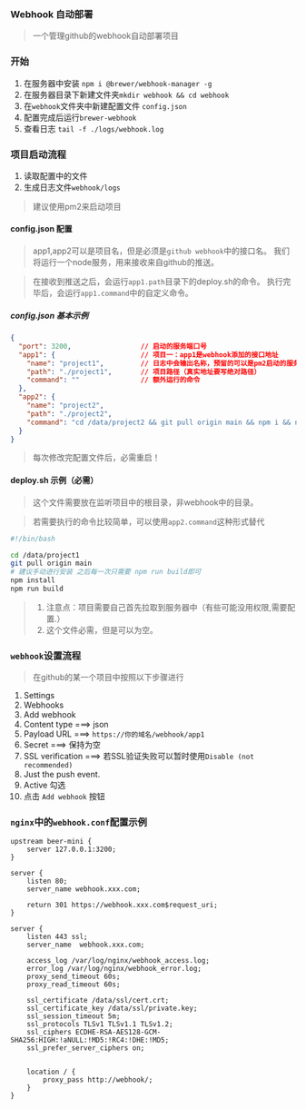### Webhook 自动部署

> 一个管理github的webhook自动部署项目

### 开始
1. 在服务器中安装 `npm i @brewer/webhook-manager -g`
2. 在服务器目录下新建文件夹`mkdir webhook && cd webhook`
3. 在`webhook`文件夹中新建配置文件 `config.json`
4. 配置完成后运行`brewer-webhook`
5. 查看日志 `tail -f ./logs/webhook.log`

### 项目启动流程
1. 读取配置中的文件
2. 生成日志文件`webhook/logs`
> 建议使用pm2来启动项目

#### config.json 配置
> app1,app2可以是项目名，但是必须是`github webhook`中的接口名。
> 我们将运行一个node服务，用来接收来自github的推送。

> 在接收到推送之后，会运行`app1.path`目录下的deploy.sh的命令。
> 执行完毕后，会运行`app1.command`中的自定义命令。

##### config.json 基本示例
``` json
{
  "port": 3200,                 // 启动的服务端口号
  "app1": {                     // 项目一：app1是webhook添加的接口地址
    "name": "project1",         // 日志中会输出名称，预留的可以是pm2启动的服务名称
    "path": "./project1",       // 项目路径（真实地址要写绝对路径）
    "command": ""               // 额外运行的命令
  },
  "app2": {
    "name": "project2",
    "path": "./project2",
    "command": "cd /data/project2 && git pull origin main && npm i && npm run build"
  }
}
```
> 每次修改完配置文件后，必需重启！

#### deploy.sh 示例（必需）
> 这个文件需要放在监听项目中的根目录，非webhook中的目录。

> 若需要执行的命令比较简单，可以使用`app2.command`这种形式替代

```bash
#!/bin/bash

cd /data/project1
git pull origin main
# 建议手动进行安装 之后每一次只需要 npm run build即可
npm install 
npm run build
```
> 1. 注意点：项目需要自己首先拉取到服务器中（有些可能没用权限,需要配置.）
> 2. 这个文件必需，但是可以为空。


### `webhook`设置流程
> 在github的某一个项目中按照以下步骤进行
1. Settings
2. Webhooks
3. Add webhook
4. Content type ===> json
5. Payload URL ===> `https://你的域名/webhook/app1`
6. Secret ===> 保持为空
7. SSL verification ===> 若SSL验证失败可以暂时使用`Disable (not recommended)`
8. Just the push event.
9. Active 勾选
10. 点击 `Add webhook` 按钮

### `nginx`中的`webhook.conf`配置示例

```
upstream beer-mini {
    server 127.0.0.1:3200;
}

server {
    listen 80;
    server_name webhook.xxx.com;
    
    return 301 https://webhook.xxx.com$request_uri;
}

server {
    listen 443 ssl;
    server_name  webhook.xxx.com;

    access_log /var/log/nginx/webhook_access.log;
    error_log /var/log/nginx/webhook_error.log;
    proxy_send_timeout 60s;
    proxy_read_timeout 60s;

    ssl_certificate /data/ssl/cert.crt;
    ssl_certificate_key /data/ssl/private.key;
    ssl_session_timeout 5m;
    ssl_protocols TLSv1 TLSv1.1 TLSv1.2;
    ssl_ciphers ECDHE-RSA-AES128-GCM-SHA256:HIGH:!aNULL:!MD5:!RC4:!DHE:!MD5;
    ssl_prefer_server_ciphers on;


    location / {
        proxy_pass http://webhook/;
    }
}
```
